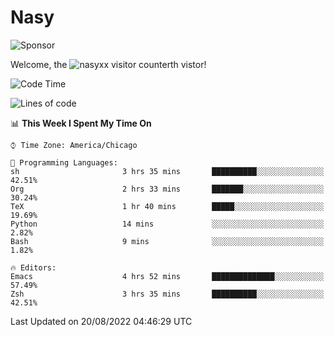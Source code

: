 # Nasy

<!--
<p align="center">
<img height="200" src="https://github-readme-stats.vercel.app/api?username=nasyxx&count_private=true&show_icons=true&theme=dracula&include_all_commits=true"/>
<img height="200" src="https://github-readme-stats.vercel.app/api/top-langs/?username=nasyxx&theme=dracula&hide=html,jupyter+notebook&count_private=true&show_icons=true"/>
</p>

  
----------------
-->

![Sponsor](https://img.shields.io/static/v1.svg?label=Sponsor&message=%E2%9D%A4&logo=GitHub&style=flat&color=pink)
 
Welcome, the ![nasyxx visitor counter](https://count.getloli.com/get/@nasyxx?theme=rule34)th vistor!
 
<!--START_SECTION:waka-->
![Code Time](http://img.shields.io/badge/Code%20Time-2%2C564%20hrs%2041%20mins-blue)

![Lines of code](https://img.shields.io/badge/From%20Hello%20World%20I%27ve%20Written-5%20Million%20lines%20of%20code-blue)

📊 **This Week I Spent My Time On** 

```text
⌚︎ Time Zone: America/Chicago

💬 Programming Languages: 
sh                       3 hrs 35 mins       ██████████░░░░░░░░░░░░░░░   42.51% 
Org                      2 hrs 33 mins       ███████░░░░░░░░░░░░░░░░░░   30.24% 
TeX                      1 hr 40 mins        █████░░░░░░░░░░░░░░░░░░░░   19.69% 
Python                   14 mins             ░░░░░░░░░░░░░░░░░░░░░░░░░   2.82% 
Bash                     9 mins              ░░░░░░░░░░░░░░░░░░░░░░░░░   1.82%

🔥 Editors: 
Emacs                    4 hrs 52 mins       ██████████████░░░░░░░░░░░   57.49% 
Zsh                      3 hrs 35 mins       ██████████░░░░░░░░░░░░░░░   42.51%

```


 Last Updated on 20/08/2022 04:46:29 UTC
<!--END_SECTION:waka-->

<!-- ![visitors](https://visitor-badge.laobi.icu/badge?page_id=nasyxx.nasyxx) -->
